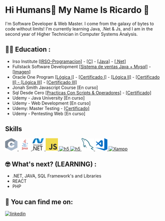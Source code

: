 ### <h1>Hi Humans👋 My Name Is Ricardo :mage: </h1>
I'm Software Developer & Web Master. I come from the galaxy of bytes to code without limits!
I'm currently learning Java, .Net & Js, and I am in the second year of Higher Technician in Computer Systems Analysis.

## 👨‍🏫 Education :
- Irso Institute  <a href="https://github.com/RichardDB7/IRSO-Programacion/blob/main/README.md" target="_blank">[IRSO-Programacíon]</a> - <a href="https://github.com/RichardDB7/IRSO-Programacion/tree/main/C">[C]</a> - <a href="https://github.com/RichardDB7/IRSO-Programacion/tree/main/JAVA">[Java]</a> - <a href="https://github.com/RichardDB7/IRSO-Programacion/tree/main/.NET">[.Net]</a>
- Fullstack Software Development <a href="https://github.com/RichardDB7/SistemaDeVentas/blob/main/README.md">[Sistema de ventas Java + Mysql]</a> - <a href="https://raw.githubusercontent.com/RichardDB7/SistemaDeVentas/main/Sistema.png">[Imagen]</a>
- Oracle One Program <a href="https://github.com/RichardDB7/OracleOne/tree/main/Logica%20I">[Lógica I]</a> - <a href="https://app.aluracursos.com/certificate/ricardodiazbatalla/logica-de-programacion-primeros-pasos">[Certificado I]</a> - <a href="https://github.com/RichardDB7/OracleOne/tree/main/Logica%20II">[Lógica II]</a> - <a href="https://app.aluracursos.com/certificate/ricardodiazbatalla/logica-de-programacion-conceptos-primordiales">[Certificado II] - </a>
<a href="https://github.com/RichardDB7/OracleOne/tree/main/Logica%20III">[Lógica III]</a> - <a href="https://app.aluracursos.com/certificate/ricardodiazbatalla/logica-de-programacion-juegos-animaciones">[Certificado III]</a>
- Jonah Smith Javascript Course [En curso]
- Sql Desde Cero <a href="https://github.com/RichardDB7/SqlScripts">[Practicas Con Scripts & Operadores]</a> - <a href="https://www.udemy.com/certificate/UC-957c6b71-2a24-4820-ab50-c91dfafee8d7/">[Certificado]</a>
- Udemy - Java University [En curso]
- Udemy - Web Development [En curso]
- Udemy: Master Testing - <a href="https://www.udemy.com/certificate/UC-075a91ce-646d-490d-b2c4-f07f682187d8/">[Certificado]</a>
- Udemy - Pentesting Web [En curso]
 
## Skills
<p align="left">
   <a href="https://www.cprogramming.com/" target="_blank"> <img src="https://github.com/maxiluna/maxiluna/blob/main/c-logo.svg" alt="c" width="40" height="40"/> </a> 
     <a href="https://www.oracle.com/ar/java/technologies/javase/javase-jdk8-downloads.html" target="_blank"> <img src="https://github.com/maxiluna/maxiluna/blob/main/java-logo.svg" alt="python" width="40" height="40"/> </a> 
 <a href="https://www.microsoft.com/es-ar/download/details.aspx?id=30653" target="_blank"> <img src="https://github.com/maxiluna/maxiluna/blob/main/net-logo.svg" alt="net" width="40" height="40"/> </a>
   <a href="https://developer.mozilla.org/es/docs/Learn/JavaScript/First_steps/What_is_JavaScript" target="_blank"> <img src="https://github.com/maxiluna/maxiluna/blob/main/javascript-logo.svg" alt="python" width="40" height="40"/> </a>
 <a href="https://visualstudio.microsoft.com" target="_blank"> <img src="https://upload.wikimedia.org/wikipedia/commons/thumb/6/61/HTML5_logo_and_wordmark.svg/1024px-HTML5_logo_and_wordmark.svg.png" alt="h5" width="40" height="40"/> </a>
 <a href="https://visualstudio.microsoft.com" target="_blank"> <img src="https://upload.wikimedia.org/wikipedia/commons/thumb/d/d5/CSS3_logo_and_wordmark.svg/1452px-CSS3_logo_and_wordmark.svg.png" alt="h5" width="40" height="40"/> </a>
   <a href="https://www.mysql.com" target="_blank"> <img src="https://github.com/maxiluna/maxiluna/blob/main/mysql-logo.svg"alt="python"width="40"height="40"/> </a> 
   <a href="https://visualstudio.microsoft.com" target="_blank"> <img src="https://github.com/maxiluna/maxiluna/blob/main/visual-studio-code.svg" alt="visualstudio" width="40" height="40"/> </a>
 <a href="https://visualstudio.microsoft.com" target="_blank"> <img src="http://www.expertosdecomputadoras.com/wp-content/uploads/2012/02/como%20instalar%20xampp%20eaccelerator%20en%20un%20mac.png" alt="Xampp" width="40" height="40"/> </a>

 
 
</p>

## 🤓 What's next? (LEARNING) :
- .NET, JAVA, SQL Framework's and Libraries
- REACT
- PHP

## 🤟 You can find me on:
  <a href="https://www.linkedin.com/in/ricardo-diaz-15186b1b8/" target="blank" rel="noopener">
    <img src='https://cdn.jsdelivr.net/npm/simple-icons@3.0.1/icons/linkedin.svg' alt='linkedin' height='32'> 
  </a>

<!--
**RichardDB7/RichardDB7** is a ✨ _special_ ✨ repository because its `README.md` (this file) appears on your GitHub profile.

Here are some ideas to get you started:

- 🔭 I’m currently working on ...
- 🌱 I’m currently learning ...
- 👯 I’m looking to collaborate on ...
- 🤔 I’m looking for help with ...
- 💬 Ask me about ...
- 📫 How to reach me: ...
- 😄 Pronouns: ...
- ⚡ Fun fact: ...
-->
